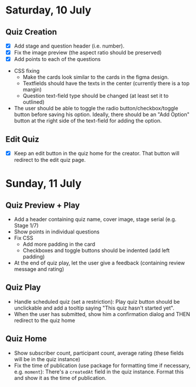 # Saturday, 10 July

## Quiz Creation

- [x] Add stage and question header (i.e. number).
- [x] Fix the image preview (the aspect ratio should be preserved)
- [x] Add points to each of the questions
- CSS fixing
  - Make the cards look similar to the cards in the figma design.
  - Textfields should have the texts in the center (currently there is a top margin)
  - Question text-field type should be changed (at least set it to outlined)
- The user should be able to toggle the radio button/checkbox/toggle button before saving his option. Ideally, there should be an "Add Option" button at the right side of the text-field for adding the option.

## Edit Quiz

- [x] Keep an edit button in the quiz home for the creator. That button will redirect to the edit quiz page.

# Sunday, 11 July

## Quiz Preview + Play

- Add a header containing quiz name, cover image, stage serial (e.g. Stage 1/7)
- Show points in individual questions
- Fix CSS
  - Add more padding in the card
  - Checkboxes and toggle buttons should be indented (add left padding)
- At the end of quiz play, let the user give a feedback (containing review message and rating)

## Quiz Play

- Handle scheduled quiz (set a restriction): Play quiz button should be unclickable and add a tooltip saying "This quiz hasn't started yet".
- When the user has submitted, show him a confirmation dialog and THEN redirect to the quiz home

## Quiz Home

- Show subscriber count, participant count, average rating (these fields will be in the quiz instance)
- Fix the time of publication (use package for formatting time if necessary, e.g. `moment`): There's a `createdAt` field in the quiz instance. Format this and show it as the time of publication.
